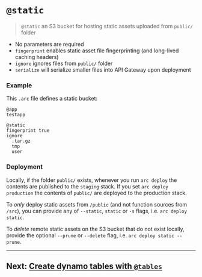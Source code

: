 # `@static`

> `@static` an S3 bucket for hosting static assets uploaded from `public/` folder

- No parameters are required
- `fingerprint` enables static asset file fingerprinting (and long-lived caching headers)
- `ignore` ignores files from `public/` folder
- `serialize` will serialize smaller files into API Gateway upon deployment

### Example

This `.arc` file defines a static bucket:

```arc
@app
testapp

@static
fingerprint true
ignore
  .tar.gz
  tmp
  user
```

### Deployment

Locally, if the folder `public/` exists, whenever you run `arc deploy` the contents are published to the `staging` stack. If you set `arc deploy production` the contents of `public/` are deployed to the production stack.

To _only_ deploy static assets from `/public` (and not function sources from `/src`), you can provide any of `--static`, `static` or `-s` flags, i.e. `arc deploy static`.

To _delete_ remote static assets on the S3 bucket that do not exist locally, provide the optional `--prune` or `--delete` flag, i.e. `arc deploy static --prune`.

---
## Next: [Create dynamo tables with `@tables`](/reference/tables)
